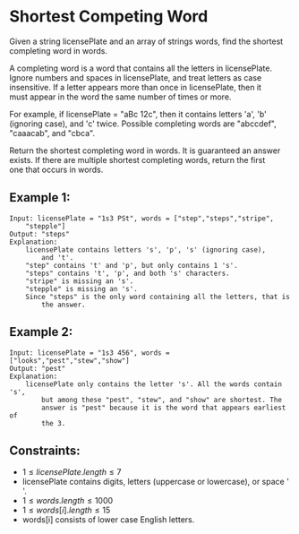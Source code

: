 # Shortest Competing Word

Given a string licensePlate and an array of strings words, find the shortest  
completing word in words.

A completing word is a word that contains all the letters in licensePlate.  
Ignore numbers and spaces in licensePlate, and treat letters as case  
insensitive. If a letter appears more than once in licensePlate, then it  
must appear in the word the same number of times or more.

For example, if licensePlate = "aBc 12c", then it contains letters 'a', 'b'  
(ignoring case), and 'c' twice. Possible completing words are "abccdef",  
"caaacab", and "cbca".

Return the shortest completing word in words. It is guaranteed an answer  
exists. If there are multiple shortest completing words, return the first  
one that occurs in words.

 

## Example 1:

    Input: licensePlate = "1s3 PSt", words = ["step","steps","stripe",
        "stepple"]
    Output: "steps"
    Explanation: 
        licensePlate contains letters 's', 'p', 's' (ignoring case), 
            and 't'.
        "step" contains 't' and 'p', but only contains 1 's'.
        "steps" contains 't', 'p', and both 's' characters.
        "stripe" is missing an 's'.
        "stepple" is missing an 's'.
        Since "steps" is the only word containing all the letters, that is  
            the answer.

## Example 2:

    Input: licensePlate = "1s3 456", words = ["looks","pest","stew","show"]
    Output: "pest"
    Explanation: 
        licensePlate only contains the letter 's'. All the words contain 's', 
            but among these "pest", "stew", and "show" are shortest. The 
            answer is "pest" because it is the word that appears earliest of 
            the 3.
    
 

## Constraints:

* $1 \le licensePlate.length \le 7$
* licensePlate contains digits, letters (uppercase or lowercase), or space ' '.
* $1 \le words.length \le 1000$
* $1 \le words[i].length \le 15$
* words[i] consists of lower case English letters.